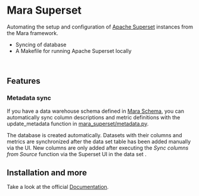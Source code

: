 # Mara Superset

Automating the setup and configuration of [Apache Superset](https://github.com/apache/superset) instances from the Mara framework.

* Syncing of database
* A Makefile for running Apache Superset locally

&nbsp;

## Features

### Metadata sync

If you have a data warehouse schema defined in [Mara Schema](https://github.com/mara/mara-schema), you can automatically sync column descriptions and metric definitions with the update_metadata function in [mara_superset/metadata.py](mara_superset/metadata.py).

The database is created automatically. Datasets with their columns and metrics are synchronized after the data set table has been added manually via the UI. New columns are only added after executing the *Sync columns from Source* function via the Superset UI in the data set .

## Installation and more

Take a look at the official [Documentation](https://mara-superset.readthedocs.io/en/latest/).
